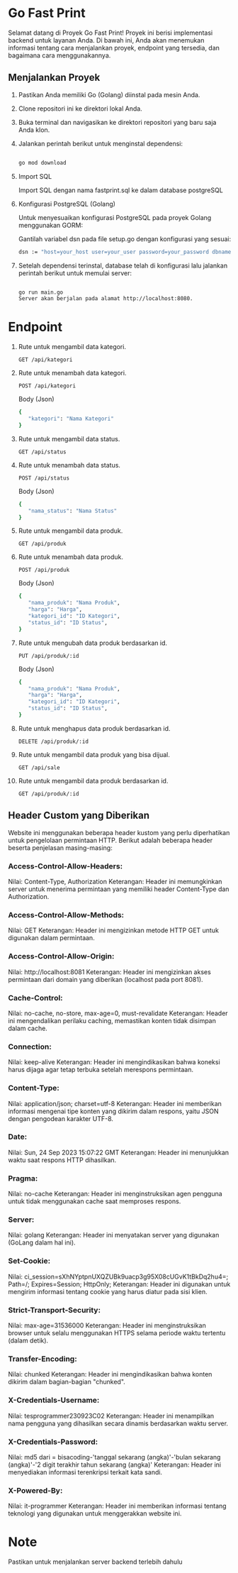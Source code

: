 # Go Fast Print

Selamat datang di Proyek Go Fast Print! Proyek ini berisi implementasi backend untuk layanan Anda. Di bawah ini, Anda akan menemukan informasi tentang cara menjalankan proyek, endpoint yang tersedia, dan bagaimana cara menggunakannya.

## Menjalankan Proyek

1. Pastikan Anda memiliki Go (Golang) diinstal pada mesin Anda.
2. Clone repositori ini ke direktori lokal Anda.
3. Buka terminal dan navigasikan ke direktori repositori yang baru saja Anda klon.
4. Jalankan perintah berikut untuk menginstal dependensi:

   ```sh

   go mod download

   ```

5. Import SQL

   Import SQL dengan nama fastprint.sql ke dalam database postgreSQL

6. Konfigurasi PostgreSQL (Golang)

   Untuk menyesuaikan konfigurasi PostgreSQL pada proyek Golang menggunakan GORM:

   Gantilah variabel dsn pada file setup.go dengan konfigurasi yang sesuai:

   ```sh
   dsn := "host=your_host user=your_user password=your_password dbname=your_db port=5432 sslmode=disable TimeZone=Asia/Jakarta"
   ```

7. Setelah dependensi terinstal, database telah di konfigurasi lalu jalankan perintah berikut untuk memulai server:

   ```sh

   go run main.go
   Server akan berjalan pada alamat http://localhost:8080.

   ```

# Endpoint

1. Rute untuk mengambil data kategori.

   ```http
   GET /api/kategori
   ```

2. Rute untuk menambah data kategori.

   ```http
   POST /api/kategori
   ```

   Body (Json)

   ```sh
   {
      "kategori": "Nama Kategori"
   }
   ```

3. Rute untuk mengambil data status.

   ```http
   GET /api/status
   ```

4. Rute untuk menambah data status.

   ```http
   POST /api/status
   ```

   Body (Json)

   ```sh
   {
      "nama_status": "Nama Status"
   }
   ```

5. Rute untuk mengambil data produk.

   ```http
   GET /api/produk
   ```

6. Rute untuk menambah data produk.

   ```http
   POST /api/produk
   ```

   Body (Json)

   ```sh
   {
      "nama_produk": "Nama Produk",
      "harga": "Harga",
      "kategori_id": "ID Kategori",
      "status_id": "ID Status",
   }
   ```

7. Rute untuk mengubah data produk berdasarkan id.

   ```http
   PUT /api/produk/:id
   ```

   Body (Json)

   ```sh
   {
      "nama_produk": "Nama Produk",
      "harga": "Harga",
      "kategori_id": "ID Kategori",
      "status_id": "ID Status",
   }
   ```

8. Rute untuk menghapus data produk berdasarkan id.

   ```http
   DELETE /api/produk/:id
   ```

9. Rute untuk mengambil data produk yang bisa dijual.

   ```http
   GET /api/sale
   ```

10. Rute untuk mengambil data produk berdasarkan id.

    ```http
    GET /api/produk/:id
    ```

## Header Custom yang Diberikan

Website ini menggunakan beberapa header kustom yang perlu diperhatikan untuk pengelolaan permintaan HTTP. Berikut adalah beberapa header beserta penjelasan masing-masing:

### Access-Control-Allow-Headers:

Nilai: Content-Type, Authorization
Keterangan: Header ini memungkinkan server untuk menerima permintaan yang memiliki header Content-Type dan Authorization.

### Access-Control-Allow-Methods:

Nilai: GET
Keterangan: Header ini mengizinkan metode HTTP GET untuk digunakan dalam permintaan.

### Access-Control-Allow-Origin:

Nilai: http://localhost:8081
Keterangan: Header ini mengizinkan akses permintaan dari domain yang diberikan (localhost pada port 8081).

### Cache-Control:

Nilai: no-cache, no-store, max-age=0, must-revalidate
Keterangan: Header ini mengendalikan perilaku caching, memastikan konten tidak disimpan dalam cache.

### Connection:

Nilai: keep-alive
Keterangan: Header ini mengindikasikan bahwa koneksi harus dijaga agar tetap terbuka setelah merespons permintaan.

### Content-Type:

Nilai: application/json; charset=utf-8
Keterangan: Header ini memberikan informasi mengenai tipe konten yang dikirim dalam respons, yaitu JSON dengan pengodean karakter UTF-8.

### Date:

Nilai: Sun, 24 Sep 2023 15:07:22 GMT
Keterangan: Header ini menunjukkan waktu saat respons HTTP dihasilkan.

### Pragma:

Nilai: no-cache
Keterangan: Header ini menginstruksikan agen pengguna untuk tidak menggunakan cache saat memproses respons.

### Server:

Nilai: golang
Keterangan: Header ini menyatakan server yang digunakan (GoLang dalam hal ini).

### Set-Cookie:

Nilai: ci_session=sXhNYptpnUXQZUBk9uacp3g95X08cUGvK1tBkDq2hu4=; Path=/; Expires=Session; HttpOnly;
Keterangan: Header ini digunakan untuk mengirim informasi tentang cookie yang harus diatur pada sisi klien.

### Strict-Transport-Security:

Nilai: max-age=31536000
Keterangan: Header ini menginstruksikan browser untuk selalu menggunakan HTTPS selama periode waktu tertentu (dalam detik).

### Transfer-Encoding:

Nilai: chunked
Keterangan: Header ini mengindikasikan bahwa konten dikirim dalam bagian-bagian "chunked".

### X-Credentials-Username:

Nilai: tesprogrammer230923C02
Keterangan: Header ini menampilkan nama pengguna yang dihasilkan secara dinamis berdasarkan waktu server.

### X-Credentials-Password:

Nilai: md5 dari = bisacoding-'tanggal sekarang (angka)'-'bulan sekarang (angka)'-'2 digit terakhir tahun sekarang (angka)'
Keterangan: Header ini menyediakan informasi terenkripsi terkait kata sandi.

### X-Powered-By:

Nilai: it-programmer
Keterangan: Header ini memberikan informasi tentang teknologi yang digunakan untuk menggerakkan website ini.

# Note

Pastikan untuk menjalankan server backend terlebih dahulu
